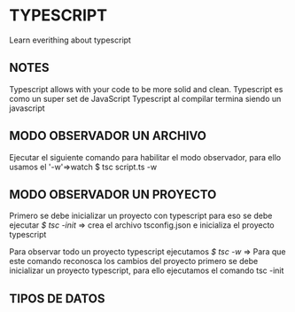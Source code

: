 # TYPESCRIPT
Learn everithing about typescript

## NOTES

Typescript allows with your code to be more solid and clean.
Typescript es como un super set de JavaScript
Typescript al compilar termina siendo un javascript

## MODO OBSERVADOR UN ARCHIVO
Ejecutar el siguiente comando para habilitar el modo observador, para ello usamos el '-w'=>watch
$ tsc script.ts -w

## MODO OBSERVADOR UN PROYECTO
Primero se debe inicializar un proyecto con typescript para eso se debe 
ejecutar
*$ tsc -init* => crea el archivo tsconfig.json e inicializa el proyecto typescript

Para observar todo un proyecto typescript ejecutamos 
*$ tsc -w* => Para que este comando reconosca los cambios del proyecto primero se debe inicializar un proyecto typescript, para ello ejecutamos el comando tsc -init

## TIPOS DE DATOS
